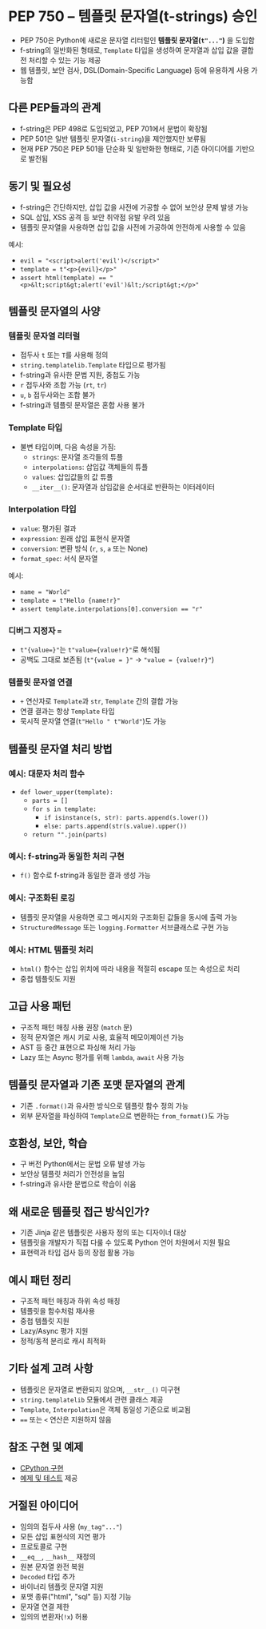 # PEP 750 – 템플릿 문자열(t-strings) 승인


* PEP 750은 Python에 새로운 문자열 리터럴인 **템플릿 문자열(`t"..."`)** 을 도입함
* f-string의 일반화된 형태로, `Template` 타입을 생성하여 문자열과 삽입 값을 결합 전 처리할 수 있는 기능 제공
* 웹 템플릿, 보안 검사, DSL(Domain-Specific Language) 등에 유용하게 사용 가능함

다른 PEP들과의 관계
------------

* f-string은 PEP 498로 도입되었고, PEP 701에서 문법이 확장됨
* PEP 501은 일반 템플릿 문자열(`i-string`)을 제안했지만 보류됨
* 현재 PEP 750은 PEP 501을 단순화 및 일반화한 형태로, 기존 아이디어를 기반으로 발전됨

동기 및 필요성
--------

* f-string은 간단하지만, 삽입 값을 사전에 가공할 수 없어 보안상 문제 발생 가능
* SQL 삽입, XSS 공격 등 보안 취약점 유발 우려 있음
* 템플릿 문자열을 사용하면 삽입 값을 사전에 가공하여 안전하게 사용할 수 있음

예시:

* `evil = "<script>alert('evil')</script>"`
* `template = t"<p>{evil}</p>"`
* `assert html(template) == "<p>&lt;script&gt;alert('evil')&lt;/script&gt;</p>"`

템플릿 문자열의 사양
-----------

### 템플릿 문자열 리터럴

* 접두사 `t` 또는 `T`를 사용해 정의
* `string.templatelib.Template` 타입으로 평가됨
* f-string과 유사한 문법 지원, 중첩도 가능
* `r` 접두사와 조합 가능 (`rt`, `tr`)
* `u`, `b` 접두사와는 조합 불가
* f-string과 템플릿 문자열은 혼합 사용 불가

### Template 타입

* 불변 타입이며, 다음 속성을 가짐:
  + `strings`: 문자열 조각들의 튜플
  + `interpolations`: 삽입값 객체들의 튜플
  + `values`: 삽입값들의 값 튜플
  + `__iter__()`: 문자열과 삽입값을 순서대로 반환하는 이터레이터

### Interpolation 타입

* `value`: 평가된 결과
* `expression`: 원래 삽입 표현식 문자열
* `conversion`: 변환 방식 (`r`, `s`, `a` 또는 None)
* `format_spec`: 서식 문자열

예시:

* `name = "World"`
* `template = t"Hello {name!r}"`
* `assert template.interpolations[0].conversion == "r"`

### 디버그 지정자 `=`

* `t"{value=}"`는 `t"value={value!r}"`로 해석됨
* 공백도 그대로 보존됨 (`t"{value = }"` → `"value = {value!r}"`)

### 템플릿 문자열 연결

* `+` 연산자로 `Template`과 `str`, `Template` 간의 결합 가능
* 연결 결과는 항상 `Template` 타입
* 묵시적 문자열 연결(`t"Hello " t"World"`)도 가능

템플릿 문자열 처리 방법
-------------

### 예시: 대문자 처리 함수

* `def lower_upper(template):`
  + `parts = []`
  + `for s in template:`
    - `if isinstance(s, str): parts.append(s.lower())`
    - `else: parts.append(str(s.value).upper())`
  + `return "".join(parts)`

### 예시: f-string과 동일한 처리 구현

* `f()` 함수로 f-string과 동일한 결과 생성 가능

### 예시: 구조화된 로깅

* 템플릿 문자열을 사용하면 로그 메시지와 구조화된 값들을 동시에 출력 가능
* `StructuredMessage` 또는 `logging.Formatter` 서브클래스로 구현 가능

### 예시: HTML 템플릿 처리

* `html()` 함수는 삽입 위치에 따라 내용을 적절히 escape 또는 속성으로 처리
* 중첩 템플릿도 지원

고급 사용 패턴
--------

* 구조적 패턴 매칭 사용 권장 (`match` 문)
* 정적 문자열은 캐시 키로 사용, 효율적 메모이제이션 가능
* AST 등 중간 표현으로 파싱해 처리 가능
* Lazy 또는 Async 평가를 위해 `lambda`, `await` 사용 가능

템플릿 문자열과 기존 포맷 문자열의 관계
----------------------

* 기존 `.format()`과 유사한 방식으로 템플릿 함수 정의 가능
* 외부 문자열을 파싱하여 `Template`으로 변환하는 `from_format()`도 가능

호환성, 보안, 학습
-----------

* 구 버전 Python에서는 문법 오류 발생 가능
* 보안상 템플릿 처리가 안전성을 높임
* f-string과 유사한 문법으로 학습이 쉬움

왜 새로운 템플릿 접근 방식인가?
------------------

* 기존 Jinja 같은 템플릿은 사용자 정의 또는 디자이너 대상
* 템플릿을 개발자가 직접 다룰 수 있도록 Python 언어 차원에서 지원 필요
* 표현력과 타입 검사 등의 장점 활용 가능

예시 패턴 정리
--------

* 구조적 패턴 매칭과 하위 속성 매칭
* 템플릿을 함수처럼 재사용
* 중첩 템플릿 지원
* Lazy/Async 평가 지원
* 정적/동적 분리로 캐시 최적화

기타 설계 고려 사항
-----------

* 템플릿은 문자열로 변환되지 않으며, `__str__()` 미구현
* `string.templatelib` 모듈에서 관련 클래스 제공
* `Template`, `Interpolation`은 객체 동일성 기준으로 비교됨
* `==` 또는 `<` 연산은 지원하지 않음

참조 구현 및 예제
----------

* [CPython 구현](https://github.com/lysnikolaou/cpython/tree/tstrings)
* [예제 및 테스트](https://github.com/davepeck/pep750-examples) 제공

거절된 아이디어
--------

* 임의의 접두사 사용 (`my_tag"..."`)
* 모든 삽입 표현식의 지연 평가
* 프로토콜로 구현
* `__eq__`, `__hash__` 재정의
* 원본 문자열 완전 복원
* `Decoded` 타입 추가
* 바이너리 템플릿 문자열 지원
* 포맷 종류("html", "sql" 등) 지정 기능
* 문자열 연결 제한
* 임의의 변환자(`!x`) 허용
